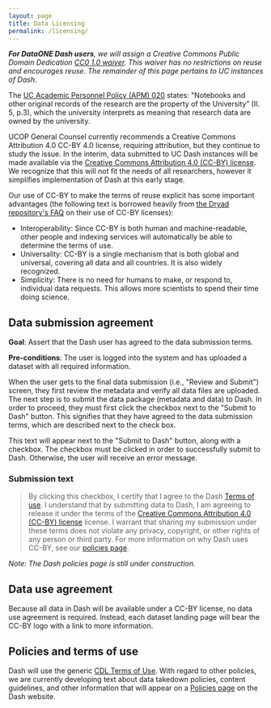 ```yaml
---
layout: page
title: Data Licensing
permalink: /licensing/
---
```


_**For DataONE Dash users**, we will assign a Creative Commons Public Domain Dedication [CC0 1.0 waiver](http://creativecommons.org/publicdomain/zero/1.0/). This waiver has no restrictions on reuse and encourages reuse. The remainder of this page pertains to UC instances of Dash._

The [UC Academic Personnel Policy (APM) 020](http://www.ucop.edu/academic-personnel-programs/_files/apm/apm-020.pdf) states: "Notebooks and other original records of the research are the property of the University” (II. 5, p.3), which the university interprets as meaning that research data are owned by the university.

UCOP General Counsel currently recommends a Creative Commons Attribution 4.0 CC-BY 4.0 license, requiring attribution, but they continue to study the issue. In the interim, data submitted to UC Dash instances will be made available via the [Creative Commons Attribution 4.0 (CC-BY) license](https://creativecommons.org/licenses/by/4.0/). We recognize that this will not fit the needs of all researchers, however it simplifies implementation of Dash at this early stage.  

Our use of CC-BY to make the terms of reuse explicit has some important advantages (the following text is borrowed heavily from [the Dryad repository's FAQ](http://datadryad.org/pages/faq) on their use of CC-BY licenses):

* Interoperability: Since CC-BY is both human and machine-readable, other people and indexing services will automatically be able to determine the terms of use.
* Universality: CC-BY is a single mechanism that is both global and universal, covering all data and all countries. It is also widely recognized.
* Simplicity: There is no need for humans to make, or respond to, individual data requests. This allows more scientists to spend their time doing science.


## Data submission agreement

**Goal**: Assert that the Dash user has agreed to the data submission terms.

**Pre-conditions**: The user is logged into the system and has uploaded a dataset with all required information.

When the user gets to the final data submission (i.e., "Review and Submit") screen, they first review the metadata and verify all data files are uploaded. The next step is to submit the data package (metadata and data) to Dash. In order to proceed, they must first click the checkbox next to the "Submit to Dash" button. This signifies that they have agreed to the data submission terms, which are described next to the check box.

This text will appear next to the "Submit to Dash" button, along with a checkbox. The checkbox must be clicked in order to successfully submit to Dash. Otherwise, the user will receive an error message.

### Submission text
> By clicking this checkbox, I certify that I agree to the Dash [Terms of use](http://www.cdlib.org/about/terms.html). I understand that by submitting data to Dash, I am agreeing to release it under the terms of the [Creative Commons Attribution 4.0 (CC-BY) license](https://creativecommons.org/licenses/by/4.0/) license. I warrant that sharing my submission under these terms does not violate any privacy, copyright, or other rights of any person or third party. For more information on why Dash uses CC-BY, see our [policies page](https://dash.ucop.edu/xtf/search?smode=policiesPage). 

_Note: The Dash policies page is still under construction._

## Data use agreement

Because all data in Dash will be available under a CC-BY license, no data use agreement is required. Instead, each dataset landing page will bear the CC-BY logo with a link to more information.


## Policies and terms of use

Dash will use the generic [CDL Terms of Use](http://www.cdlib.org/about/terms.html). With regard to other policies, we are currently developing text about data takedown policies, content guidelines, and other information that will appear on a [Policies page](https://dash.ucop.edu/xtf/search?smode=policiesPage) on the Dash website.


